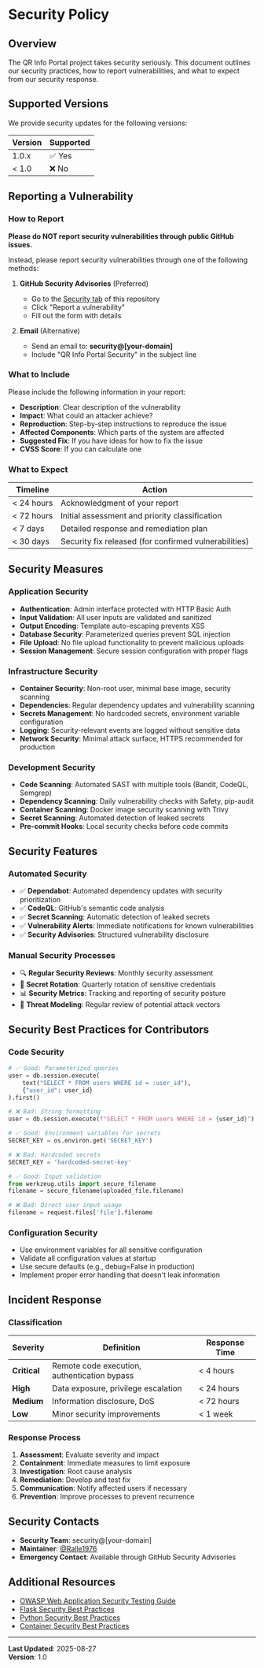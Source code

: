 # Security Policy

## Overview

The QR Info Portal project takes security seriously. This document outlines our security practices, how to report vulnerabilities, and what to expect from our security response.

## Supported Versions

We provide security updates for the following versions:

| Version | Supported          |
| ------- | ------------------ |
| 1.0.x   | ✅ Yes             |
| < 1.0   | ❌ No              |

## Reporting a Vulnerability

### How to Report

**Please do NOT report security vulnerabilities through public GitHub issues.**

Instead, please report security vulnerabilities through one of the following methods:

1. **GitHub Security Advisories** (Preferred)
   - Go to the [Security tab](../../security) of this repository
   - Click "Report a vulnerability"
   - Fill out the form with details

2. **Email** (Alternative)
   - Send an email to: **security@[your-domain]**
   - Include "QR Info Portal Security" in the subject line

### What to Include

Please include the following information in your report:

- **Description**: Clear description of the vulnerability
- **Impact**: What could an attacker achieve?
- **Reproduction**: Step-by-step instructions to reproduce the issue
- **Affected Components**: Which parts of the system are affected
- **Suggested Fix**: If you have ideas for how to fix the issue
- **CVSS Score**: If you can calculate one

### What to Expect

| Timeline | Action |
|----------|---------|
| < 24 hours | Acknowledgment of your report |
| < 72 hours | Initial assessment and priority classification |
| < 7 days | Detailed response and remediation plan |
| < 30 days | Security fix released (for confirmed vulnerabilities) |

## Security Measures

### Application Security

- **Authentication**: Admin interface protected with HTTP Basic Auth
- **Input Validation**: All user inputs are validated and sanitized
- **Output Encoding**: Template auto-escaping prevents XSS
- **Database Security**: Parameterized queries prevent SQL injection
- **File Upload**: No file upload functionality to prevent malicious uploads
- **Session Management**: Secure session configuration with proper flags

### Infrastructure Security

- **Container Security**: Non-root user, minimal base image, security scanning
- **Dependencies**: Regular dependency updates and vulnerability scanning
- **Secrets Management**: No hardcoded secrets, environment variable configuration
- **Logging**: Security-relevant events are logged without sensitive data
- **Network Security**: Minimal attack surface, HTTPS recommended for production

### Development Security

- **Code Scanning**: Automated SAST with multiple tools (Bandit, CodeQL, Semgrep)
- **Dependency Scanning**: Daily vulnerability checks with Safety, pip-audit
- **Container Scanning**: Docker image security scanning with Trivy
- **Secret Scanning**: Automated detection of leaked secrets
- **Pre-commit Hooks**: Local security checks before code commits

## Security Features

### Automated Security

- ✅ **Dependabot**: Automated dependency updates with security prioritization
- ✅ **CodeQL**: GitHub's semantic code analysis
- ✅ **Secret Scanning**: Automatic detection of leaked secrets
- ✅ **Vulnerability Alerts**: Immediate notifications for known vulnerabilities
- ✅ **Security Advisories**: Structured vulnerability disclosure

### Manual Security Processes

- 🔍 **Regular Security Reviews**: Monthly security assessment
- 🔄 **Secret Rotation**: Quarterly rotation of sensitive credentials
- 📊 **Security Metrics**: Tracking and reporting of security posture
- 🎯 **Threat Modeling**: Regular review of potential attack vectors

## Security Best Practices for Contributors

### Code Security

```python
# ✅ Good: Parameterized queries
user = db.session.execute(
    text("SELECT * FROM users WHERE id = :user_id"),
    {"user_id": user_id}
).first()

# ❌ Bad: String formatting
user = db.session.execute(f"SELECT * FROM users WHERE id = {user_id}")
```

```python
# ✅ Good: Environment variables for secrets
SECRET_KEY = os.environ.get('SECRET_KEY')

# ❌ Bad: Hardcoded secrets
SECRET_KEY = 'hardcoded-secret-key'
```

```python
# ✅ Good: Input validation
from werkzeug.utils import secure_filename
filename = secure_filename(uploaded_file.filename)

# ❌ Bad: Direct user input usage  
filename = request.files['file'].filename
```

### Configuration Security

- Use environment variables for all sensitive configuration
- Validate all configuration values at startup
- Use secure defaults (e.g., debug=False in production)
- Implement proper error handling that doesn't leak information

## Incident Response

### Classification

| Severity | Definition | Response Time |
|----------|------------|---------------|
| **Critical** | Remote code execution, authentication bypass | < 4 hours |
| **High** | Data exposure, privilege escalation | < 24 hours |
| **Medium** | Information disclosure, DoS | < 72 hours |
| **Low** | Minor security improvements | < 1 week |

### Response Process

1. **Assessment**: Evaluate severity and impact
2. **Containment**: Immediate measures to limit exposure
3. **Investigation**: Root cause analysis
4. **Remediation**: Develop and test fix
5. **Communication**: Notify affected users if necessary
6. **Prevention**: Improve processes to prevent recurrence

## Security Contacts

- **Security Team**: security@[your-domain]
- **Maintainer**: [@Ralle1976](https://github.com/Ralle1976)
- **Emergency Contact**: Available through GitHub Security Advisories

## Additional Resources

- [OWASP Web Application Security Testing Guide](https://owasp.org/www-project-web-security-testing-guide/)
- [Flask Security Best Practices](https://flask.palletsprojects.com/en/2.3.x/security/)
- [Python Security Best Practices](https://python.org/dev/security/)
- [Container Security Best Practices](https://docs.docker.com/engine/security/)

---

**Last Updated**: 2025-08-27  
**Version**: 1.0